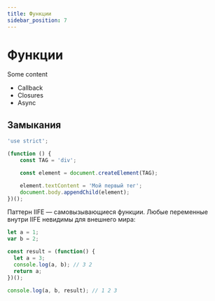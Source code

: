 ```yaml
---
title: Функции
sidebar_position: 7
---
```


# Функции

Some content

- Callback
- Closures
- Async

## Замыкания

```js
'use strict';

(function () {
    const TAG = 'div';

    const element = document.createElement(TAG);

    element.textContent = 'Мой первый тег';
    document.body.appendChild(element);
})();
```

Паттерн IIFE — самовызывающиеся функции. Любые переменные внутри IIFE невидимы для внешнего мира:

```js
let a = 1;
var b = 2;

const result = (function() {
  let a = 3;
  console.log(a, b); // 3 2
  return a;
})();

console.log(a, b, result); // 1 2 3 
```
